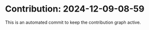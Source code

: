 # Contribution: 2024-12-09-08-59
This is an automated commit to keep the contribution graph active.
